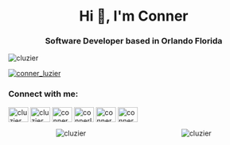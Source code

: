 <h1 align="center">Hi 👋, I'm Conner</h1>
<h3 align="center">Software Developer based in Orlando Florida</h3>

<p align="left"> <img src="https://komarev.com/ghpvc/?username=cluzier&label=Profile%20views&color=0e75b6&style=flat" alt="cluzier" /> </p>


<p align="left"> <a href="https://twitter.com/conner_luzier" target="blank"><img src="https://img.shields.io/twitter/follow/conner_luzier?logo=twitter&style=for-the-badge" alt="conner_luzier" /></a> </p>

<h3 align="left">Connect with me:</h3>
<p align="left">
<a href="https://codepen.io/cluzier" target="blank"><img align="center" src="https://cdn.jsdelivr.net/npm/simple-icons@3.0.1/icons/codepen.svg" alt="cluzier" height="30" width="40" /></a>
<a href="https://dev.to/cluzier" target="blank"><img align="center" src="https://cdn.jsdelivr.net/npm/simple-icons@3.0.1/icons/dev-dot-to.svg" alt="cluzier" height="30" width="40" /></a>
<a href="https://twitter.com/conner_luzier" target="blank"><img align="center" src="https://cdn.jsdelivr.net/npm/simple-icons@3.0.1/icons/twitter.svg" alt="conner_luzier" height="30" width="40" /></a>
<a href="https://linkedin.com/in/connerluzier" target="blank"><img align="center" src="https://cdn.jsdelivr.net/npm/simple-icons@3.0.1/icons/linkedin.svg" alt="connerluzier" height="30" width="40" /></a>
<a href="https://instagram.com/conner_luzier" target="blank"><img align="center" src="https://cdn.jsdelivr.net/npm/simple-icons@3.0.1/icons/instagram.svg" alt="conner_luzier" height="30" width="40" /></a>
<a href="https://dribbble.com/conner_luzier" target="blank"><img align="center" src="https://cdn.jsdelivr.net/npm/simple-icons@3.0.1/icons/dribbble.svg" alt="conner_luzier" height="30" width="40" /></a>
</p>

<div style="display: flex; justify-content: space-around;">
<img src="https://github-readme-stats.vercel.app/api/top-langs?username=cluzier&show_icons=true&locale=en&layout=compact" alt="cluzier" />
<img src="https://github-readme-stats.vercel.app/api?username=cluzier&show_icons=true&locale=en" alt="cluzier" />
</div>
